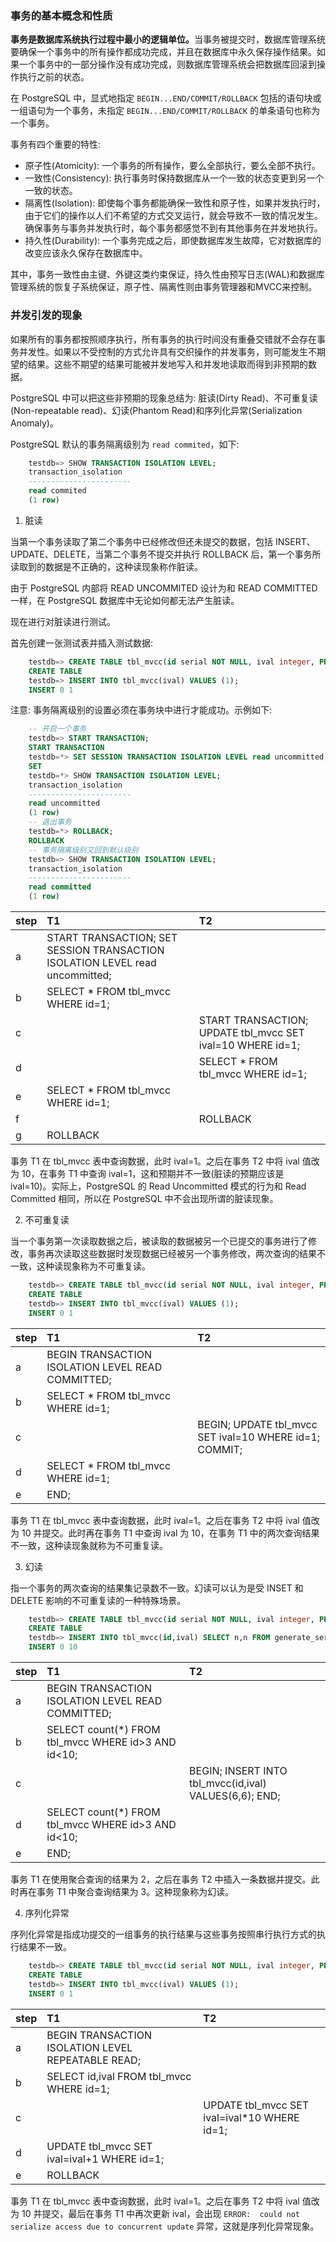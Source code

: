 
### 事务的基本概念和性质

<strong>事务是数据库系统执行过程中最小的逻辑单位。</strong>当事务被提交时，数据库管理系统要确保一个事务中的所有操作都成功完成，并且在数据库中永久保存操作结果。如果一个事务中的一部分操作没有成功完成，则数据库管理系统会把数据库回滚到操作执行之前的状态。

在 PostgreSQL 中，显式地指定 `BEGIN...END/COMMIT/ROLLBACK` 包括的语句块或一组语句为一个事务，未指定 `BEGIN...END/COMMIT/ROLLBACK` 的单条语句也称为一个事务。

事务有四个重要的特性:
* 原子性(Atomicity): 一个事务的所有操作，要么全部执行，要么全部不执行。
* 一致性(Consistency): 执行事务时保持数据库从一个一致的状态变更到另一个一致的状态。
* 隔离性(Isolation): 即使每个事务都能确保一致性和原子性，如果并发执行时，由于它们的操作以人们不希望的方式交叉运行，就会导致不一致的情况发生。确保事务与事务并发执行时，每个事务都感觉不到有其他事务在并发地执行。
* 持久性(Durability): 一个事务完成之后，即使数据库发生故障，它对数据库的改变应该永久保存在数据库中。

其中，事务一致性由主键、外键这类约束保证，持久性由预写日志(WAL)和数据库管理系统的恢复子系统保证，原子性、隔离性则由事务管理器和MVCC来控制。


### 并发引发的现象

如果所有的事务都按照顺序执行，所有事务的执行时间没有重叠交错就不会存在事务并发性。如果以不受控制的方式允许具有交织操作的并发事务，则可能发生不期望的结果。这些不期望的结果可能被并发地写入和并发地读取而得到非预期的数据。

PostgreSQL 中可以把这些非预期的现象总结为: 脏读(Dirty Read)、不可重复读(Non-repeatable read)、幻读(Phantom Read)和序列化异常(Serialization Anomaly)。

PostgreSQL 默认的事务隔离级别为 `read commited`，如下:
```sql
    testdb=> SHOW TRANSACTION ISOLATION LEVEL;
    transaction_isolation 
    -----------------------
    read commited
    (1 row)
```

1. 脏读

当第一个事务读取了第二个事务中已经修改但还未提交的数据，包括 INSERT、UPDATE、DELETE，当第二个事务不提交并执行 ROLLBACK 后，第一个事务所读取到的数据是不正确的，这种读现象称作脏读。

由于 PostgreSQL 内部将 READ UNCOMMITED 设计为和 READ COMMITTED 一样，在 PostgreSQL 数据库中无论如何都无法产生脏读。

现在进行对脏读进行测试。

首先创建一张测试表并插入测试数据:
```sql
    testdb=> CREATE TABLE tbl_mvcc(id serial NOT NULL, ival integer, PRIMARY KEY(id));
    CREATE TABLE
    testdb=> INSERT INTO tbl_mvcc(ival) VALUES (1);
    INSERT 0 1
```

注意: 事务隔离级别的设置必须在事务块中进行才能成功。示例如下:
```sql
    -- 开启一个事务
    testdb=> START TRANSACTION;
    START TRANSACTION
    testdb=*> SET SESSION TRANSACTION ISOLATION LEVEL read uncommitted;
    SET
    testdb=*> SHOW TRANSACTION ISOLATION LEVEL;
    transaction_isolation 
    -----------------------
    read uncommitted
    (1 row)
    -- 退出事务
    testdb=*> ROLLBACK;
    ROLLBACK
    -- 事务隔离级别又回到默认级别
    testdb=> SHOW TRANSACTION ISOLATION LEVEL;
    transaction_isolation 
    -----------------------
    read committed
    (1 row)
```

| step | T1  | T2 |
|:-----|:----|:---|
|   a  | START TRANSACTION; SET SESSION TRANSACTION ISOLATION LEVEL read uncommitted; | |
|   b  | SELECT * FROM tbl_mvcc WHERE id=1; | |
|   c  | | START TRANSACTION; UPDATE tbl_mvcc SET ival=10 WHERE id=1; |
|   d  | | SELECT * FROM tbl_mvcc WHERE id=1; |
|   e  | SELECT * FROM tbl_mvcc WHERE id=1; | |
|   f  | | ROLLBACK |
|   g  | ROLLBACK | |

事务 T1 在 tbl_mvcc 表中查询数据，此时 ival=1。之后在事务 T2 中将 ival 值改为 10，在事务 T1 中查询 ival=1，这和预期并不一致(脏读的预期应该是 ival=10)。实际上，PostgreSQL 的 Read Uncommitted 模式的行为和 Read Committed 相同，所以在 PostgreSQL 中不会出现所谓的脏读现象。

2. 不可重复读

当一个事务第一次读取数据之后，被读取的数据被另一个已提交的事务进行了修改，事务再次读取这些数据时发现数据已经被另一个事务修改，两次查询的结果不一致，这种读现象称为不可重复读。

```sql
    testdb=> CREATE TABLE tbl_mvcc(id serial NOT NULL, ival integer, PRIMARY KEY(id));
    CREATE TABLE
    testdb=> INSERT INTO tbl_mvcc(ival) VALUES (1);
    INSERT 0 1
```

| step | T1  | T2 |
|:-----|:----|:---|
| a    | BEGIN TRANSACTION ISOLATION LEVEL READ COMMITTED; | |
| b    | SELECT * FROM tbl_mvcc WHERE id=1; | |
| c    | | BEGIN; UPDATE tbl_mvcc SET ival=10 WHERE id=1; COMMIT; |
| d    | SELECT * FROM tbl_mvcc WHERE id=1; | |
| e    | END; | |

事务 T1 在 tbl_mvcc 表中查询数据，此时 ival=1。之后在事务 T2 中将 ival 值改为 10 并提交。此时再在事务 T1 中查询 ival 为 10，在事务 T1 中的两次查询结果不一致，这种读现象就称为不可重复读。

3. 幻读

指一个事务的两次查询的结果集记录数不一致。幻读可以认为是受 INSET 和 DELETE 影响的不可重复读的一种特殊场景。

```sql
    testdb=> CREATE TABLE tbl_mvcc(id serial NOT NULL, ival integer, PRIMARY KEY(id));
    CREATE TABLE
    testdb=> INSERT INTO tbl_mvcc(id,ival) SELECT n,n FROM generate_series(1,5) n;
    INSERT 0 10
```

| step | T1  | T2 |
|:-----|:----|:---|
| a    | BEGIN TRANSACTION ISOLATION LEVEL READ COMMITTED; | |
| b    | SELECT count(*) FROM tbl_mvcc WHERE id>3 AND id<10; | |
| c    | | BEGIN; INSERT INTO tbl_mvcc(id,ival) VALUES(6,6); END; |
| d    | SELECT count(*) FROM tbl_mvcc WHERE id>3 AND id<10; | |
| e    | END; | |

事务 T1 在使用聚合查询的结果为 2，之后在事务 T2 中插入一条数据并提交。此时再在事务 T1 中聚合查询结果为 3。这种现象称为幻读。

4. 序列化异常

序列化异常是指成功提交的一组事务的执行结果与这些事务按照串行执行方式的执行结果不一致。

```sql
    testdb=> CREATE TABLE tbl_mvcc(id serial NOT NULL, ival integer, PRIMARY KEY(id));
    CREATE TABLE
    testdb=> INSERT INTO tbl_mvcc(ival) VALUES (1);
    INSERT 0 1
```

| step | T1  | T2 |
|:-----|:----|:---|
| a    | BEGIN TRANSACTION ISOLATION LEVEL REPEATABLE READ; | |
| b    | SELECT id,ival FROM tbl_mvcc WHERE id=1; | |
| c    | | UPDATE tbl_mvcc SET ival=ival*10 WHERE id=1; |
| d    | UPDATE tbl_mvcc SET ival=ival+1 WHERE id=1; | |
| e    | ROLLBACK | |

事务 T1 在 tbl_mvcc 表中查询数据，此时 ival=1。之后在事务 T2 中将 ival 值改为 10 并提交，最后在事务 T1 中再次更新 ival，会出现 `ERROR:  could not serialize access due to concurrent update` 异常，这就是序列化异常现象。


